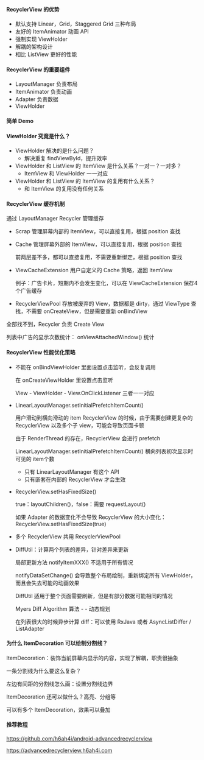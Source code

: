 #### RecyclerView 的优势

- 默认支持 Linear，Grid，Staggered Grid 三种布局
- 友好的 ItemAnimator 动画 API
- 强制实现 ViewHolder
- 解耦的架构设计
- 相比 ListView 更好的性能

#### RecyclerView 的重要组件

- LayoutManager 负责布局
- ItemAnimator 负责动画
- Adapter 负责数据
- ViewHolder

#### 简单 Demo

#### ViewHolder 究竟是什么？

- ViewHolder 解决的是什么问题？
  - 解决重复 findViewById，提升效率
- ViewHolder 和 ListView 的 ItemView 是什么关系？一对一？一对多？
  - ItemView 和 ViewHolder 一一对应
- ViewHolder 和 ListView 的 ItemView 的复用有什么关系？
  - 和 ItemView 的复用没有任何关系

#### RecyclerView 缓存机制

通过 LayoutManager Recycler 管理缓存

- Scrap 管理屏幕内部的 ItemView，可以直接复用，根据 position 查找

- Cache 管理屏幕外部的 ItemView，可以直接复用，根据 position 查找

  前两层差不多，都可以直接复用，不需要重新绑定，根据 position 查找

- ViewCacheExtension 用户自定义的 Cache 策略，返回 ItemView

  例子：广告卡片，短期内不会发生变化，可以在 ViewCacheExtension 保存4个广告缓存

- RecyclerViewPool 存放被废弃的 View，数据都是 dirty，通过 ViewType 查找，不需要 onCreateView，但是需要重新 onBindView

全部找不到，Recycler 负责 Create View

列表中广告的显示次数统计： onViewAttachedWindow() 统计

#### RecyclerView 性能优化策略

- 不能在 onBindViewHolder 里面设置点击监听，会反复调用

  在 onCreateViewHolder 里设置点击监听

  View - ViewHolder - View.OnClickListener 三者一一对应

- LinearLayoutManager.setInitialPrefetchItemCount()

  用户滑动到横向滑动的 item RecyclerView 的时候，由于需要创建更复杂的 RecyclerView 以及多个子 view，可能会导致页面卡顿

  由于 RenderThread 的存在，RecyclerView 会进行 prefetch

  LinearLayoutManager.setInitialPrefetchItemCount() 横向列表初次显示时可见的 item个数

  - 只有 LinearLayoutManager 有这个 API
  - 只有嵌套在内部的 RecyclerView 才会生效

- RecyclerView.setHasFixedSize()

  true：layoutChildren()，false：需要 requestLayout()

  如果 Adapter 的数据变化不会导致 RecyclerView 的大小变化：RecyclerView.setHasFixedSize(true)

- 多个 RecyclerView 共用 RecyclerViewPool 

- DiffUtil：计算两个列表的差异，针对差异来更新

  局部更新方法 notifyItemXXX() 不适用于所有情况

  notifyDataSetChange() 会导致整个布局绘制，重新绑定所有 ViewHolder，而且会失去可能的动画效果

  DiffUtil 适用于整个页面需要刷新，但是有部分数据可能相同的情况

  Myers Diff Algorithm 算法 - - 动态规划

  在列表很大的时候异步计算 diff：可以使用 RxJava 或者 AsyncListDiffer / ListAdapter

#### 为什么 ItemDecoration 可以绘制分割线？

ItemDecoration：装饰当前屏幕内显示的内容，实现了解耦，职责很抽象

一条分割线为什么要这么复杂？

左边有间距的分割线怎么画：设置分割线边界

ItemDecoration 还可以做什么？高亮、分组等

可以有多个 ItemDecoration，效果可以叠加

#### 推荐教程

https://github.com/h6ah4i/android-advancedrecyclerview

https://advancedrecyclerview.h6ah4i.com
